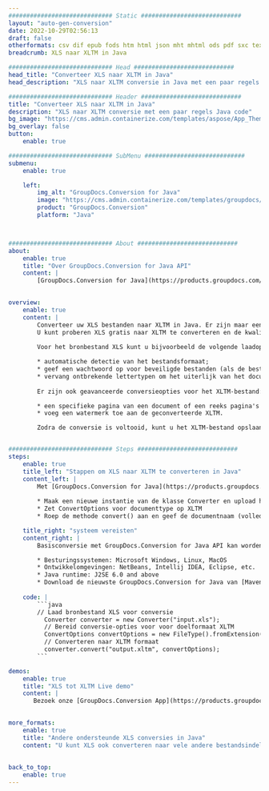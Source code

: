 ```yaml
---
############################# Static ############################
layout: "auto-gen-conversion"
date: 2022-10-29T02:56:13
draft: false
otherformats: csv dif epub fods htm html json mht mhtml ods pdf sxc tex tsv xlam xls xlsb xlsm xlsx xlt xltm xltx xml xps
breadcrumb: XLS naar XLTM in Java

############################# Head ############################
head_title: "Converteer XLS naar XLTM in Java"
head_description: "XLS naar XLTM conversie in Java met een paar regels code. Converteer meer dan 160 bestandsindelingen met de GroupDocs-documentconversie-API voor Java"

############################# Header ############################
title: "Converteer XLS naar XLTM in Java"
description: "XLS naar XLTM conversie met een paar regels Java code"
bg_image: "https://cms.admin.containerize.com/templates/aspose/App_Themes/V3/images/bg/header1.png"
bg_overlay: false
button:
    enable: true

############################# SubMenu ############################
submenu:
    enable: true

    left:
        img_alt: "GroupDocs.Conversion for Java"
        image: "https://cms.admin.containerize.com/templates/groupdocs/images/product-logos/90x90-noborder/groupdocs-conversion-java.png"
        product: "GroupDocs.Conversion"
        platform: "Java"



############################# About ############################
about:
    enable: true
    title: "Over GroupDocs.Conversion for Java API"
    content: |
        [GroupDocs.Conversion for Java](https://products.groupdocs.com/conversion/java/) is een geavanceerde conversie-API voor bestandsindelingen voor het converteren tussen populaire afbeeldings- en documentindelingen zoals Microsoft Office, OpenDocument, PDF, HTML, e-mail, CAD. en nog veel meer met slechts een paar regels code. De native API detecteert automatisch de formaten van de originele documenten en biedt veel opties voor het aanpassen van de geconverteerde documenten. Naast de functie om informatie uit een document te extraheren, ondersteunt het standaard ook het cachen van de conversieresultaten naar de lokale schijf. Elk type cacheopslag kan echter worden ondersteund door de juiste interfaces te implementeren - Amazon S3, Dropbox, Google Drive, Windows Azure, Reddis of andere.
    

overview:
    enable: true
    content: |
        Converteer uw XLS bestanden naar XLTM in Java. Er zijn maar een paar regels Java code nodig op elk platform naar keuze, zoals Windows, Linux, macOS.
        U kunt proberen XLS gratis naar XLTM te converteren en de kwaliteit van de conversieresultaten te evalueren. Naast eenvoudige scripts voor bestandsconversie, kunt u meer geavanceerde opties proberen voor het laden van het XLS-bronbestand en het opslaan van de XLTM-uitvoer. 
        
        Voor het bronbestand XLS kunt u bijvoorbeeld de volgende laadopties gebruiken:

        * automatische detectie van het bestandsformaat;
        * geef een wachtwoord op voor beveiligde bestanden (als de bestandsindeling dit ondersteunt);
        * vervang ontbrekende lettertypen om het uiterlijk van het document te behouden.
        
        Er zijn ook geavanceerde conversieopties voor het XLTM-bestand:

        * een specifieke pagina van een document of een reeks pagina's converteren;
        * voeg een watermerk toe aan de geconverteerde XLTM.

        Zodra de conversie is voltooid, kunt u het XLTM-bestand opslaan in uw lokale bestandspad of in opslag van derden, zoals FTP, Amazon S3, Google Drive, Dropbox enz. Let op - om XLS te converteren tot XLTM, hoeft u geen extra software te installeren, zoals MS Office, Open Office, Adobe Acrobat Reader etc.


############################# Steps ############################
steps:
    enable: true
    title_left: "Stappen om XLS naar XLTM te converteren in Java"
    content_left: |
        Met [GroupDocs.Conversion for Java](https://products.groupdocs.com/conversion/java/) kunnen ontwikkelaars het XLS-bestand eenvoudig converteren naar XLTM met een paar regels code.
        
        * Maak een nieuwe instantie van de klasse Converter en upload het bestand XLS met het volledige pad
        * Zet ConvertOptions voor documenttype op XLTM
        * Roep de methode convert() aan en geef de documentnaam (volledig pad) en formaat (XLTM) door als parameter

    title_right: "systeem vereisten"
    content_right: |
        Basisconversie met GroupDocs.Conversion for Java API kan worden gedaan met slechts een paar regels code. Onze API's worden ondersteund op alle belangrijke platforms en besturingssystemen. Voordat u de onderstaande code uitvoert, moet u ervoor zorgen dat de volgende vereisten op uw systeem zijn geïnstalleerd.

        * Besturingssystemen: Microsoft Windows, Linux, MacOS
        * Ontwikkelomgevingen: NetBeans, Intellij IDEA, Eclipse, etc.
        * Java runtime: J2SE 6.0 and above
        * Download de nieuwste GroupDocs.Conversion for Java van [Maven](https://repository.groupdocs.com/webapp/#/artifacts/browse/tree/General/repo/com/groupdocs/groupdocs-conversion)
         
    code: |
        ```java    
        // Laad bronbestand XLS voor conversie
          Converter converter = new Converter("input.xls");
          // Bereid conversie-opties voor voor doelformaat XLTM
          ConvertOptions convertOptions = new FileType().fromExtension("xltm").getConvertOptions();
          // Converteren naar XLTM formaat
          converter.convert("output.xltm", convertOptions);
        ```

demos:
    enable: true
    title: "XLS tot XLTM Live demo"
    content: |
       Bezoek onze [GroupDocs.Conversion App](https://products.groupdocs.app/conversion/family) website en probeer XLS naar XLTM conversie nu. De gratis demo heeft de volgende voordelen:
          

more_formats:
    enable: true
    title: "Andere ondersteunde XLS conversies in Java"
    content: "U kunt XLS ook converteren naar vele andere bestandsindelingen. Zie de lijst hieronder."
       
       
back_to_top:
    enable: true
---
```

